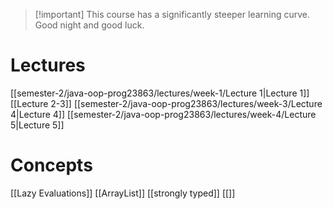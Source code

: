 > [!important] This course has a significantly steeper learning curve. Good night and good luck.

# Lectures
[[semester-2/java-oop-prog23863/lectures/week-1/Lecture 1|Lecture 1]]
[[Lecture 2-3]]
[[semester-2/java-oop-prog23863/lectures/week-3/Lecture 4|Lecture 4]]
[[semester-2/java-oop-prog23863/lectures/week-4/Lecture 5|Lecture 5]]

# Concepts
[[Lazy Evaluations]]
[[ArrayList]]
[[strongly typed]]
[[]]